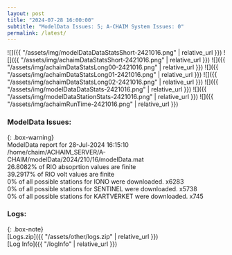 ```yaml
---
layout: post
title: "2024-07-28 16:00:00"
subtitle: "ModelData Issues: 5; A-CHAIM System Issues: 0"
permalink: /latest/
---
```


![]({{ "/assets/img/modelDataDataStatsShort-2421016.png" | relative_url }})
![]({{ "/assets/img/achaimDataStatsShort-2421016.png" | relative_url }})
![]({{ "/assets/img/achaimDataStatsLong00-2421016.png" | relative_url }})
![]({{ "/assets/img/achaimDataStatsLong01-2421016.png" | relative_url }})
![]({{ "/assets/img/achaimDataStatsLong02-2421016.png" | relative_url }})
![]({{ "/assets/img/modelDataDataStats-2421016.png" | relative_url }})
![]({{ "/assets/img/modelDataStationStats-2421016.png" | relative_url }})
![]({{ "/assets/img/achaimRunTime-2421016.png" | relative_url }})


### ModelData Issues:  
  
{: .box-warning}  
 ModelData report for 28-Jul-2024 16:15:10   
 /home/chaim/ACHAIM_SERVER/A-CHAIM/modelData/2024/210/16/modelData.mat   
 26.8082% of RIO absoprtion values are finite   
 39.2917% of RIO volt values are finite   
 0% of all possible stations for IONO were downloaded. x6283   
 0% of all possible stations for SENTINEL were downloaded. x5738   
 0% of all possible stations for KARTVERKET were downloaded. x745   
  


### Logs:  
  
{: .box-note}  
[Logs.zip]({{ "/assets/other/logs.zip" | relative_url }})  
[Log Info]({{ "/logInfo" | relative_url }})  
